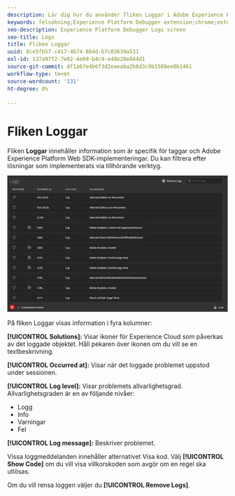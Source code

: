 ```yaml
---
description: Lär dig hur du använder fliken Loggar i Adobe Experience Platform Debugger.
keywords: felsökning;Experience Platform Debugger extension;chrome;extension;logs
seo-description: Experience Platform Debugger Logs screen
seo-title: Logs
title: Fliken Loggar
uuid: 8ce5fb57-c417-4674-864d-b7c03639a531
exl-id: 137a97f2-7e02-4e09-b4c9-e48e20e044d1
source-git-commit: df1a67e4b6f3d2eaeaba2b8d3c9b1588ee0b1461
workflow-type: tm+mt
source-wordcount: '131'
ht-degree: 0%

---
```


# Fliken Loggar

Fliken **Loggar** innehåller information som är specifik för taggar och Adobe Experience Platform Web SDK-implementeringar. Du kan filtrera efter lösningar som implementerats via tillhörande verktyg.

![](images/logs.jpg)

På fliken Loggar visas information i fyra kolumner:

**[!UICONTROL Solutions]:** Visar ikoner för Experience Cloud som påverkas av det loggade objektet. Håll pekaren över ikonen om du vill se en textbeskrivning.

**[!UICONTROL Occurred at]:** Visar när det loggade problemet uppstod under sessionen.

**[!UICONTROL Log level]:** Visar problemets allvarlighetsgrad. Allvarlighetsgraden är en av följande nivåer:

* Logg
* Info
* Varningar
* Fel

**[!UICONTROL Log message]:** Beskriver problemet.

Vissa loggmeddelanden innehåller alternativet Visa kod. Välj **[!UICONTROL Show Code]** om du vill visa villkorskoden som avgör om en regel ska utlösas.

Om du vill rensa loggen väljer du **[!UICONTROL Remove Logs]**.

